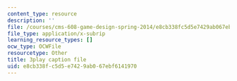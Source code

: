```yaml
---
content_type: resource
description: ''
file: /courses/cms-608-game-design-spring-2014/e8cb338fc5d5e7429ab067ebf6141970_1506658.srt
file_type: application/x-subrip
learning_resource_types: []
ocw_type: OCWFile
resourcetype: Other
title: 3play caption file
uid: e8cb338f-c5d5-e742-9ab0-67ebf6141970
---
```

